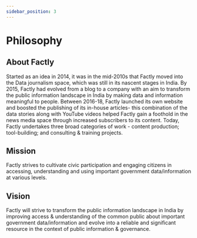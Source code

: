 ```yaml
---
sidebar_position: 3
---
```


# Philosophy

## About Factly
Started as an idea in 2014, it was in the mid-2010s that Factly moved into the Data journalism space, which was still in its nascent stages in India. By 2015, Factly had evolved from a blog to a company with an aim to transform the public information landscape in India by making data and information meaningful to people. Between 2016-18, Factly launched its own website and boosted the publishing of its in-house articles- this combination of the data stories along with YouTube videos helped Factly gain a foothold in the news media space through increased subscribers to its content. Today, Factly undertakes three broad categories of work - content production; tool-building; and consulting & training projects.

## Mission
Factly strives to cultivate civic participation and engaging citizens in accessing, understanding and using important government data/information at various levels.

## Vision
Factly will strive to transform the public information landscape in India by improving access & understanding of the common public about important government data/information and evolve into a reliable and significant resource in the context of public information & governance.